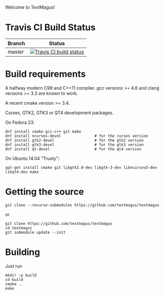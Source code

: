 Welcome to TextMagus!


Travis CI Build Status
======================

| Branch  | Status  |
|---------|---------|
| master  | [![Travis CI build status][travis_master_badge]][travis_master_link] |

[travis_master_badge]: https://travis-ci.org/textmagus/textmagus.svg?branch=master "Travis CI build status"
[travis_master_link]:  https://travis-ci.org/textmagus/textmagus                   "Travis CI test suite"



Build requirements
==================

A halfway modern C99 and C++11 compiler.
gcc versions >= 4.6 and clang versions >= 3.3 are known to work.

A recent cmake version >= 3.4.

Curses, GTK2, GTK3 or QT4 development packages.

On Fedora 23:
```
dnf install cmake gcc-c++ git make
dnf install ncurses-devel               # for the curses version
dnf install gtk2-devel                  # for the gtk2 version
dnf install gtk3-devel                  # for the gtk3 version
dnf install qt-devel                    # for the qt4 version
```

On Ubuntu 14.04 "Trusty":
```
apt-get install cmake git libgtk2.0-dev libgtk-3-dev libncurses5-dev libqt4-dev make
```


Getting the source
==================

```
git clone --recurse-submodules https://github.com/textmagus/textmagus
```

or

```
git clone https://github.com/textmagus/textmagus
cd textmagus
git submodule update --init
```


Building
========

Just run

```
mkdir -p build
cd build
cmake ..
make
```
